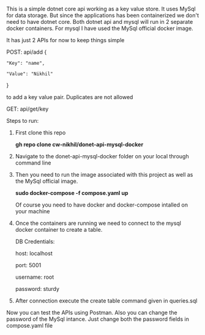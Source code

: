 This is a simple dotnet core api working as a key value store. It uses MySql for data storage. But since the applications has been containerized we don't need to have dotnet core. Both dotnet api and mysql will run in 2 separate docker containers. For mysql I have used the MySql official docker image.

It has just 2 APIs for now to keep things simple

POST: api/add 
{

    "Key": "name",
    
    "Value": "Nikhil"
    
}

to add a key value pair. Duplicates are not allowed

GET: api/get/key

Steps to run:
1. First clone this repo
 
   **gh repo clone cw-nikhil/donet-api-mysql-docker**
2. Navigate to the donet-api-mysql-docker folder on your local through command line
3. Then you need to run the image associated with this project as well as the MySql official image.

   **sudo docker-compose -f compose.yaml up**
   
   Of course you need to have docker and docker-compose intalled on your machine
   
4. Once the containers are running we need to connect to the mysql docker container to create a table.

      DB Credentials:

      host: localhost

      port: 5001

      username: root

      password: sturdy
  
5. After connection execute the create table command given in queries.sql

Now you can test the APIs using Postman. Also you can change the password of the MySql intance. Just change both the password fields in compose.yaml file
